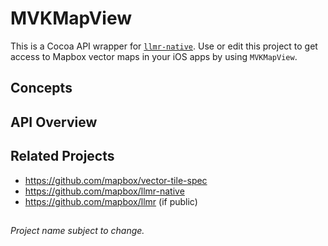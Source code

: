 # MVKMapView

This is a Cocoa API wrapper for [`llmr-native`](https://github.com/mapbox/llmr-native). Use or edit this project to get access to Mapbox vector maps in your iOS apps by using `MVKMapView`. 

## Concepts

## API Overview

## Related Projects

 * https://github.com/mapbox/vector-tile-spec
 * https://github.com/mapbox/llmr-native
 * https://github.com/mapbox/llmr (if public)

##

*Project name subject to change.*